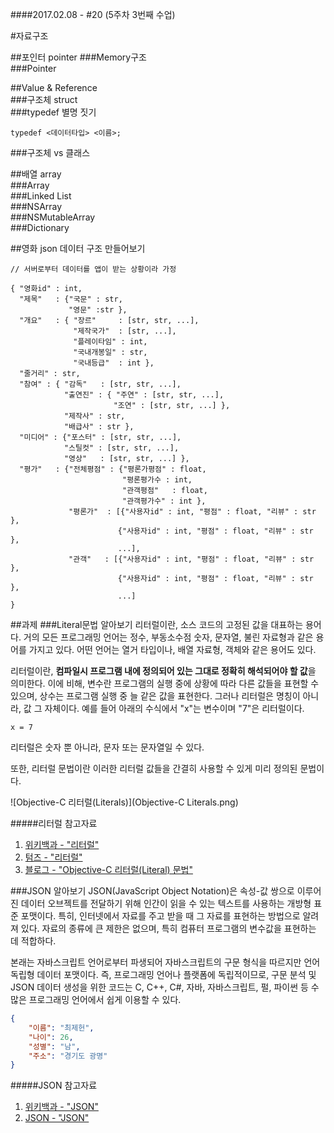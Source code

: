 ####2017.02.08 - #20 (5주차 3번째 수업)

#자료구조

##포인터 pointer
###Memory구조  
###Pointer  

##Value & Reference  
###구조체 struct  
###typedef 별명 짓기  
```objc
typedef <데이터타입> <이름>;
```  
###구조체 vs 클래스



##배열 array  
###Array  
###Linked List   
###NSArray  
###NSMutableArray  
###Dictionary


##영화 json 데이터 구조 만들어보기
```objc
// 서버로부터 데이터를 앱이 받는 상황이라 가정

{ "영화id" : int,
  "제목"   : {"국문" : str,
             "영문" :str },
  "개요"   : { "장르"     : [str, str, ...],
              "제작국가"  : [str, ...],
              "플레이타임" : int,
              "국내개봉일" : str,
              "국내등급"  : int }, 
  "줄거리" : str,
  "참여" : { "감독"   : [str, str, ...],
            "출연진" : { "주연" : [str, str, ...],
                       "조연" : [str, str, ...] },
            "제작사" : str,
            "배급사" : str },
  "미디어" : {"포스터" : [str, str, ...],
            "스틸컷" : [str, str, ...],
            "영상"   : [str, str, ...] },
  "평가"   : {"전체평점" : {"평론가평점" : float,
                         "평론평가수 : int, 
                         "관객평점"   : float,
                         "관객평가수" : int },
             "평론가"  : [{"사용자id" : int, "평점" : float, "리뷰" : str }, 
                        {"사용자id" : int, "평점" : float, "리뷰" : str },
                        ...],
             "관객"   : [{"사용자id" : int, "평점" : float, "리뷰" : str }, 
                        {"사용자id" : int, "평점" : float, "리뷰" : str },
                        ...]
}
```

##과제
###Literal문법 알아보기
리터럴이란, 소스 코드의 고정된 값을 대표하는 용어다. 거의 모든 프로그래밍 언어는 정수, 부동소수점 숫자, 문자열, 불린 자료형과 같은 용어를 가지고 있다. 어떤 언어는 열거 타입이나, 배열 자료형, 객체와 같은 용어도 있다.



 
리터럴이란, **컴파일시 프로그램 내에 정의되어 있는 그대로 정확히 해석되어야 할 값**을 의미한다. 이에 비해, 변수란 프로그램의 실행 중에 상황에 따라 다른 값들을 표현할 수 있으며, 상수는 프로그램 실행 중 늘 같은 값을 표현한다. 그러나 리터럴은 명칭이 아니라, 값 그 자체이다. 예를 들어 아래의 수식에서 "x"는 변수이며 "7"은 리터럴이다.

```x = 7```

리터럴은 숫자 뿐 아니라, 문자 또는 문자열일 수 있다.

또한, 리터럴 문법이란 이러한 리터럴 값들을 간결히 사용할 수 있게 미리 정의된 문법이다.

![Objective-C 리터럴(Literals)](Objective-C Literals.png)  

#####리터럴 참고자료
1. [위키백과 - "리터럴"](https://ko.wikipedia.org/wiki/%EB%A6%AC%ED%84%B0%EB%9F%B4)  
2. [텀즈 - "리터럴" ](http://www.terms.co.kr/literal.htm)  
3. [블로그 - "Objective-C 리터럴(Literal) 문법"](http://blog.naver.com/PostView.nhn?blogId=itperson&logNo=220822481437&redirect=Dlog&widgetTypeCall=true)  





###JSON 알아보기
JSON(JavaScript Object Notation)은 속성-값 쌍으로 이루어진 데이터 오브젝트를 전달하기 위해 인간이 읽을 수 있는 텍스트를 사용하는 개방형 표준 포맷이다. 특히, 인터넷에서 자료를 주고 받을 때 그 자료를 표현하는 방법으로 알려져 있다. 자료의 종류에 큰 제한은 없으며, 특히 컴퓨터 프로그램의 변수값을 표현하는 데 적합하다.

본래는 자바스크립트 언어로부터 파생되어 자바스크립트의 구문 형식을 따르지만 언어 독립형 데이터 포맷이다. 즉, 프로그래밍 언어나 플랫폼에 독립적이므로, 구문 분석 및 JSON 데이터 생성을 위한 코드는 C, C++, C#, 자바, 자바스크립트, 펄, 파이썬 등 수많은 프로그래밍 언어에서 쉽게 이용할 수 있다.

```json
{
    "이름": "최제헌",
    "나이": 26,
    "성별": "남",
    "주소": "경기도 광명"
}
```


#####JSON 참고자료  
1. [위키백과 - "JSON"](https://ko.wikipedia.org/wiki/JSON)  
2. [JSON - "JSON" ](http://www.json.org/json-ko.html)  
